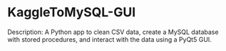 # KaggleToMySQL-GUI
Description: A Python app to clean CSV data, create a MySQL database with stored procedures, and interact with the data using a PyQt5 GUI.
